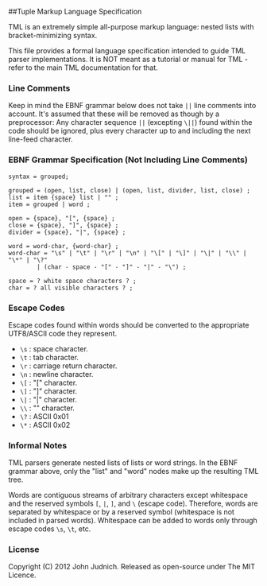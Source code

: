 ##Tuple Markup Language Specification

TML is an extremely simple all-purpose markup language: nested lists with bracket-minimizing syntax.

This file provides a formal language specification intended to guide TML parser implementations.
It is NOT meant as a tutorial or manual for TML - refer to the main TML documentation for that.

### Line Comments

Keep in mind the EBNF grammar below does not take `||` line comments
into account. It's assumed that these will be removed as though by a preprocessor:
Any character sequence `||` (excepting `\||`) found within the code should be
ignored, plus every character up to and including the next line-feed character.
	

### EBNF Grammar Specification (Not Including Line Comments)

	syntax = grouped;

	grouped = (open, list, close) | (open, list, divider, list, close) ;
	list = item {space} list | "" ;
	item = grouped | word ;

	open = {space}, "[", {space} ;
	close = {space}, "]", {space} ;
	divider = {space}, "|", {space} ;

	word = word-char, {word-char} ;
	word-char = "\s" | "\t" | "\r" | "\n" | "\[" | "\]" | "\|" | "\\" | "\*" | "\?"
			| (char - space - "[" - "]" - "|" - "\") ;

	space = ? white space characters ? ;
	char = ? all visible characters ? ;


### Escape Codes

Escape codes found within words should be converted to the appropriate UTF8/ASCII code they represent.

* `\s` : space character.
* `\t` : tab character.
* `\r` : carriage return character.
* `\n` : newline character.
* `\[` : "[" character.
* `\]` : "]" character.
* `\|` : "|" character.
* `\\` : "\" character.
* `\?` : ASCII 0x01
* `\*` : ASCII 0x02

### Informal Notes

TML parsers generate nested lists of lists or word strings. In the EBNF grammar
above, only the "list" and "word" nodes make up the resulting TML tree.

Words are contiguous streams of arbitrary characters except whitespace and
the reserved symbols `[`, `|`, `]`, and `\` (escape code). Therefore, words are
separated by whitespace or by a reserved symbol (whitespace is not included in
parsed words). Whitespace can be added to words only through escape codes
`\s`, `\t`, etc.

### License

Copyright (C) 2012 John Judnich. Released as open-source under The MIT Licence.
